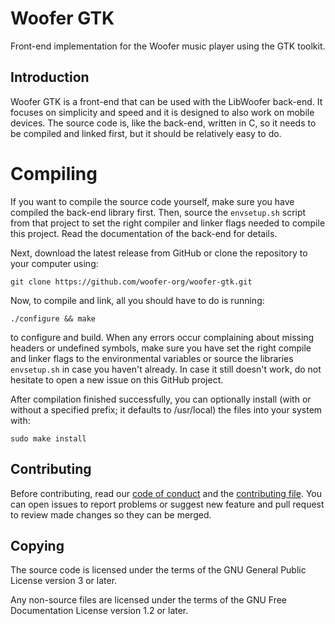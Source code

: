 # Woofer GTK

Front-end implementation for the Woofer music player using the GTK toolkit.

## Introduction

Woofer GTK is a front-end that can be used with the LibWoofer back-end.  It
focuses on simplicity and speed and it is designed to also work on mobile
devices.  The source code is, like the back-end, written in C, so it needs to be
compiled and linked first, but it should be relatively easy to do.

# Compiling

If you want to compile the source code yourself, make sure you have compiled the
back-end library first.  Then, source the `envsetup.sh` script from that project
to set the right compiler and linker flags needed to compile this project.  Read
the documentation of the back-end for details.

Next, download the latest release from GitHub or clone the repository to your
computer using:

`git clone https://github.com/woofer-org/woofer-gtk.git`

Now, to compile and link, all you should have to do is running:

`./configure && make`

to configure and build.  When any errors occur complaining about missing headers
or undefined symbols, make sure you have set the right compile and linker flags
to the environmental variables or source the libraries `envsetup.sh` in case
you haven't already.  In case it still doesn't work, do not hesitate to open a
new issue on this GitHub project.

After compilation finished successfully, you can optionally install (with or
without a specified prefix; it defaults to /usr/local) the files into your
system with:

`sudo make install`

## Contributing

Before contributing, read our [code of conduct](CODE_OF_CONDUCT.md) and the
[contributing file](CONTRIBUTING.md).  You can open issues to report problems or
suggest new feature and pull request to review made changes so they can be
merged.

## Copying

The source code is licensed under the terms of the GNU General Public License
version 3 or later.

Any non-source files are licensed under the terms of the GNU Free Documentation
License version 1.2 or later.


